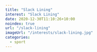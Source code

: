 ```yaml
---
title: "Slack Lining"
interest: "Slack Lining"
date: 2020-12-30T11:10:26+10:00
noindex: true
url: "/slack-lining"
imageUrl: "/interests/slack-lining.jpg"
categories:
  - sport
---
```

